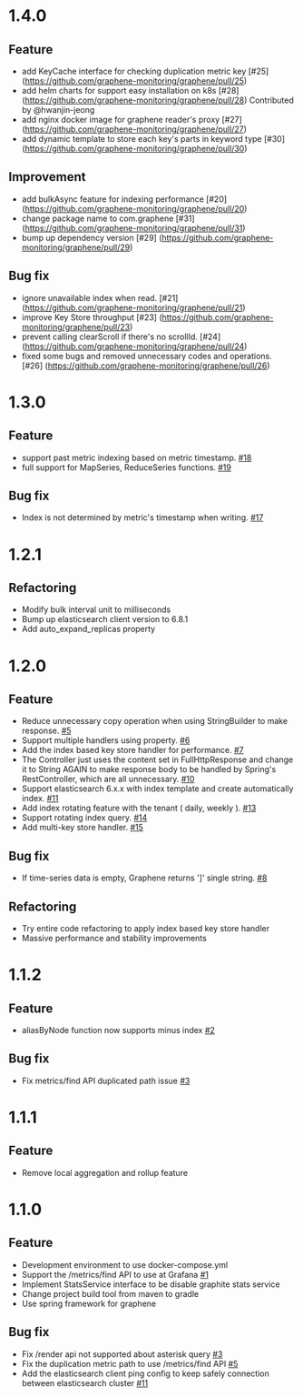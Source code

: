 # 1.4.0

## Feature
- add KeyCache interface for checking duplication metric key [#25] (https://github.com/graphene-monitoring/graphene/pull/25)
- add helm charts for support easy installation on k8s [#28] (https://github.com/graphene-monitoring/graphene/pull/28) Contributed by @hwanjin-jeong
- add nginx docker image for graphene reader's proxy [#27] (https://github.com/graphene-monitoring/graphene/pull/27)
- add dynamic template to store each key's parts in keyword type [#30] (https://github.com/graphene-monitoring/graphene/pull/30)

## Improvement
- add bulkAsync feature for indexing performance [#20] (https://github.com/graphene-monitoring/graphene/pull/20)
- change package name to com.graphene [#31] (https://github.com/graphene-monitoring/graphene/pull/31)
- bump up dependency version [#29] (https://github.com/graphene-monitoring/graphene/pull/29)

## Bug fix
- ignore unavailable index when read. [#21] (https://github.com/graphene-monitoring/graphene/pull/21)
- improve Key Store throughput [#23] (https://github.com/graphene-monitoring/graphene/pull/23)
- prevent calling clearScroll if there's no scrollId. [#24] (https://github.com/graphene-monitoring/graphene/pull/24)
- fixed some bugs and removed unnecessary codes and operations. [#26] (https://github.com/graphene-monitoring/graphene/pull/26)

# 1.3.0

## Feature
- support past metric indexing based on metric timestamp. [#18](https://github.com/graphene-monitoring/graphene/pull/18)
- full support for MapSeries, ReduceSeries functions. [#19](https://github.com/graphene-monitoring/graphene/pull/19)

## Bug fix
- Index is not determined by metric's timestamp when writing. [#17](https://github.com/graphene-monitoring/graphene/issues/17)

# 1.2.1

## Refactoring
- Modify bulk interval unit to milliseconds
- Bump up elasticsearch client version to 6.8.1
- Add auto_expand_replicas property

# 1.2.0

## Feature
- Reduce unnecessary copy operation when using StringBuilder to make response. [#5](https://github.com/graphene-monitoring/graphene/pull/5)
- Support multiple handlers using property. [#6](https://github.com/graphene-monitoring/graphene/pull/6)
- Add the index based key store handler for performance. [#7](https://github.com/graphene-monitoring/graphene/pull/7)
- The Controller just uses the content set in FullHttpResponse and change it to String AGAIN to make response body to be handled by Spring's RestController, which are all unnecessary. [#10](https://github.com/graphene-monitoring/graphene/pull/10)
- Support elasticsearch 6.x.x with index template and create automatically index. [#11](https://github.com/graphene-monitoring/graphene/pull/11)
- Add index rotating feature with the tenant ( daily, weekly ). [#13](https://github.com/graphene-monitoring/graphene/pull/13)
- Support rotating index query. [#14](https://github.com/graphene-monitoring/graphene/pull/14)
- Add multi-key store handler. [#15](https://github.com/graphene-monitoring/graphene/pull/15)

## Bug fix
- If time-series data is empty, Graphene returns ']' single string. [#8](https://github.com/graphene-monitoring/graphene/pull/8)

## Refactoring
- Try entire code refactoring to apply index based key store handler
- Massive performance and stability improvements

# 1.1.2

## Feature
- aliasByNode function now supports minus index [#2](https://github.com/graphene-monitoring/graphene/pull/2)

## Bug fix
- Fix metrics/find API duplicated path issue [#3](https://github.com/graphene-monitoring/graphene/pull/3)

# 1.1.1

## Feature
- Remove local aggregation and rollup feature

# 1.1.0

## Feature
- Development environment to use docker-compose.yml
- Support the /metrics/find API to use at Grafana [#1](https://github.com/Dark0096/disthene-reader/issues/1) 
- Implement StatsService interface to be disable graphite stats service
- Change project build tool from maven to gradle
- Use spring framework for graphene

## Bug fix
- Fix /render api not supported about asterisk query [#3](https://github.com/Dark0096/disthene-reader/issues/3)
- Fix the duplication metric path to use /metrics/find API [#5](https://github.com/Dark0096/disthene-reader/issues/5)
- Add the elasticsearch client ping config to keep safely connection between elasticsearch cluster [#11](https://github.com/Dark0096/disthene-reader/issues/11) 
